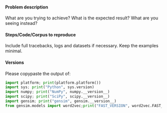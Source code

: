 <!--
**IMPORTANT**:

- Use the [Gensim mailing list](https://groups.google.com/forum/#!forum/gensim) to ask general or usage questions. Github issues are only for bugs reports.
- Check [Recipes&FAQ](https://github.com/RaRe-Technologies/gensim/wiki/Recipes-&-FAQ) first for common answers.

Github bug reports that do not include relevant information and context will be closed without an answer. Thanks!
-->

#### Problem description

What are you trying to achieve? What is the expected result? What are you seeing instead?

#### Steps/Code/Corpus to reproduce

Include full tracebacks, logs and datasets if necessary. Keep the examples minimal.

#### Versions

Please copypaste the output of:

```python
import platform; print(platform.platform())
import sys; print("Python", sys.version)
import numpy; print("NumPy", numpy.__version__)
import scipy; print("SciPy", scipy.__version__)
import gensim; print("gensim", gensim.__version__)
from gensim.models import word2vec;print("FAST_VERSION", word2vec.FAST_VERSION)
```

